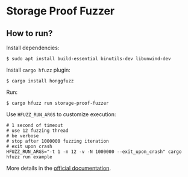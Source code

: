 # Storage Proof Fuzzer

## How to run?

Install dependencies:
```
$ sudo apt install build-essential binutils-dev libunwind-dev
```


Install `cargo hfuzz` plugin:
```
$ cargo install honggfuzz
```

Run:
```
$ cargo hfuzz run storage-proof-fuzzer
```

Use `HFUZZ_RUN_ARGS` to customize execution:
```
# 1 second of timeout
# use 12 fuzzing thread
# be verbose
# stop after 1000000 fuzzing iteration
# exit upon crash
HFUZZ_RUN_ARGS="-t 1 -n 12 -v -N 1000000 --exit_upon_crash" cargo hfuzz run example
```

More details in the [official documentation](https://docs.rs/honggfuzz/0.5.52/honggfuzz/#about-honggfuzz).

